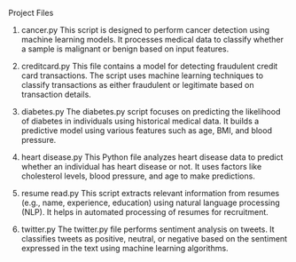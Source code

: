 Project Files

1. cancer.py
This script is designed to perform cancer detection using machine learning models. It processes medical data to classify whether a sample is malignant or benign based on input features.

2. creditcard.py
This file contains a model for detecting fraudulent credit card transactions. The script uses machine learning techniques to classify transactions as either fraudulent or legitimate based on transaction details.

3. diabetes.py
The diabetes.py script focuses on predicting the likelihood of diabetes in individuals using historical medical data. It builds a predictive model using various features such as age, BMI, and blood pressure.

4. heart disease.py
This Python file analyzes heart disease data to predict whether an individual has heart disease or not. It uses factors like cholesterol levels, blood pressure, and age to make predictions.

5. resume read.py
This script extracts relevant information from resumes (e.g., name, experience, education) using natural language processing (NLP). It helps in automated processing of resumes for recruitment.

6. twitter.py
The twitter.py file performs sentiment analysis on tweets. It classifies tweets as positive, neutral, or negative based on the sentiment expressed in the text using machine learning algorithms.
